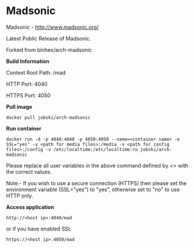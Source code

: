 Madsonic
=========

Madsonic - http://www.madsonic.org/

Latest Public Release of Madsonic.

Forked from binhex/arch-madsonic

**Build Information**

Context Root Path: /mad

HTTP Port: 4040

HTTPS Port: 4050


**Pull image**

```
docker pull jobski/arch-madsonic
```

**Run container**

```
docker run -d -p 4040:4040 -p 4050:4050 --name=<container name> -e SSL="yes" -v <path for media files>:/media -v <path for config files>:/config -v /etc/localtime:/etc/localtime:ro jobski/arch-madsonic
```

Please replace all user variables in the above command defined by <> with the correct values.

Note:- If you wish to use a secure connection (HTTPS) then please set the environment variable (SSL="yes") to "yes", otherwise set to "no" to use HTTP only.

**Access application**

```
http://<host ip>:4040/mad
```

or if you have enabled SSL

```
https://<host ip>:4050/mad
```
